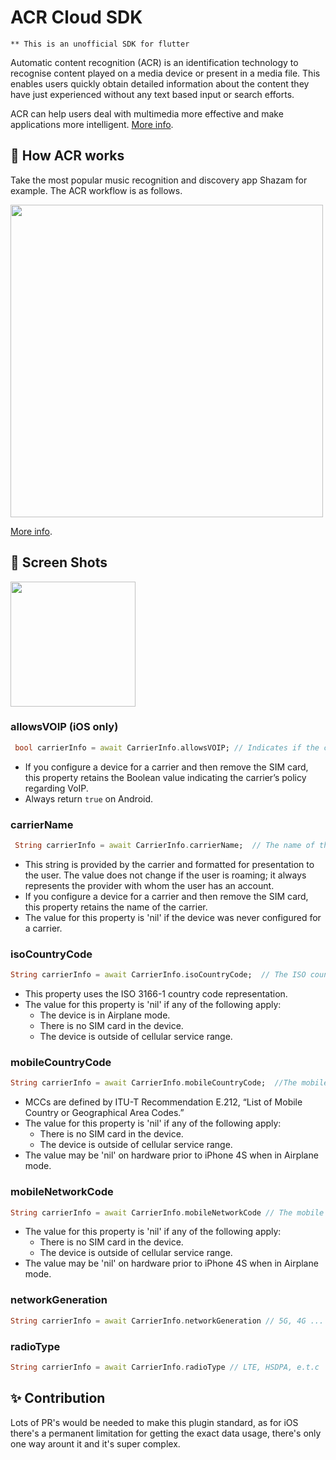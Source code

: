 # ACR Cloud SDK
`** This is an unofficial SDK for flutter`

Automatic content recognition (ACR) is an identification technology to recognise content played on a media device or present in a media file. This enables users quickly obtain detailed information about the content they have just experienced without any text based input or search efforts.

ACR can help users deal with multimedia more effective and make applications more intelligent. [More info](https://docs.acrcloud.com/docs/acrcloud/introduction/automatic-content-recognition/).

## 🤔 How ACR works
Take the most popular music recognition and discovery app Shazam for example. The ACR workflow is as follows.

<p float="left">
<img src="https://www.acrcloud.com/docs/wp-content/uploads/2016/04/shazam_overview-min.jpg" width="500">
</p>

[More info](https://docs.acrcloud.com/docs/acrcloud/introduction/automatic-content-recognition/).


## 📸 Screen Shots

<p float="left">
<img src="https://github.com/Zfinix/carrier_info/blob/main/1.png?raw=true" width="200">
</p>

### allowsVOIP (iOS only)

```dart
 bool carrierInfo = await CarrierInfo.allowsVOIP; // Indicates if the carrier allows VoIP calls to be made on its network.
```

- If you configure a device for a carrier and then remove the SIM card, this property retains the Boolean value indicating the carrier’s policy regarding VoIP.
- Always return `true` on Android.

### carrierName

```dart
 String carrierInfo = await CarrierInfo.carrierName;  // The name of the user’s home cellular service provider.
```

- This string is provided by the carrier and formatted for presentation to the user. The value does not change if the user is roaming; it always represents the provider with whom the user has an account.
- If you configure a device for a carrier and then remove the SIM card, this property retains the name of the carrier.
- The value for this property is 'nil' if the device was never configured for a carrier.

### isoCountryCode

```dart
String carrierInfo = await CarrierInfo.isoCountryCode;  // The ISO country code for the user’s cellular service provider.
```

- This property uses the ISO 3166-1 country code representation.
- The value for this property is 'nil' if any of the following apply:
  - The device is in Airplane mode.
  - There is no SIM card in the device.
  - The device is outside of cellular service range.

### mobileCountryCode

```dart
String carrierInfo = await CarrierInfo.mobileCountryCode;  //The mobile country code (MCC) for the user’s cellular service provider.
```

- MCCs are defined by ITU-T Recommendation E.212, “List of Mobile Country or Geographical Area Codes.”
- The value for this property is 'nil' if any of the following apply:
  - There is no SIM card in the device.
  - The device is outside of cellular service range.
- The value may be 'nil' on hardware prior to iPhone 4S when in Airplane mode.

### mobileNetworkCode

```dart
String carrierInfo = await CarrierInfo.mobileNetworkCode // The mobile network code (MNC) for the user’s cellular service provider.
```

- The value for this property is 'nil' if any of the following apply:
  - There is no SIM card in the device.
  - The device is outside of cellular service range.
- The value may be 'nil' on hardware prior to iPhone 4S when in Airplane mode.

### networkGeneration

```dart
String carrierInfo = await CarrierInfo.networkGeneration // 5G, 4G ... 2G
```

### radioType

```dart
String carrierInfo = await CarrierInfo.radioType // LTE, HSDPA, e.t.c
```

## ✨ Contribution

 Lots of PR's would be needed to make this plugin standard, as for iOS there's a permanent limitation for getting the exact data usage, there's only one way arount it and it's super complex.
